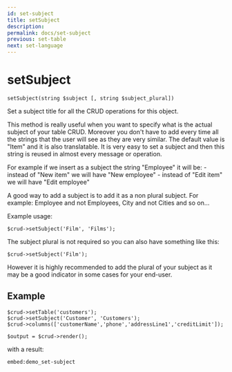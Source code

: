 ```yaml
---
id: set-subject
title: setSubject
description: 
permalink: docs/set-subject
previous: set-table
next: set-language
---
```


# setSubject

<pre><code class="language-php">setSubject(string $subject [, string $subject_plural])</code></pre>
Set a subject title for all the CRUD operations for this object.

This method is really useful when you want to specify what is the actual subject of your table CRUD. Moreover you don't have to add every time all the strings that the user will see as they are very similar. The default value is "Item" and it is also translatable. It is very easy to set a subject and then this string is reused in almost every message or operation.

For example if we insert as a subject the string "Employee" it will be:
    - instead of "New item" we will have "New employee"
    - instead of "Edit item" we will have "Edit employee"

A good way to add a subject is to add it as a non plural subject. For example: Employee and not Employees, City and not Cities and so on...

Example usage:

<pre><code class="language-php">$crud->setSubject('Film', 'Films');</code></pre>

The subject plural is not required so you can also have something like this:

<pre><code class="language-php">$crud->setSubject('Film');</code></pre>

However it is highly recommended to add the plural of your subject as it may be a good indicator in some cases for your end-user.

## Example

<pre><code class="language-php">$crud->setTable('customers');
$crud->setSubject('Customer', 'Customers');
$crud->columns(['customerName','phone','addressLine1','creditLimit']);

$output = $crud->render();</code></pre>

with a result:

`embed:demo_set-subject`